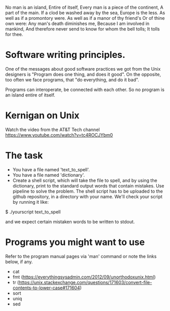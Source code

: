 
  No man is an island,
  Entire of itself,
  Every man is a piece of the continent,
  A part of the main.
  If a clod be washed away by the sea,
  Europe is the less.
  As well as if a promontory were.
  As well as if a manor of thy friend's
  Or of thine own were:
  Any man's death diminishes me,
  Because I am involved in mankind,
  And therefore never send to know for whom the bell tolls;
  It tolls for thee. 

Software writing principles.
===========================
One of the messages about good software practices we got from the Unix designers is "Program does one thing, and does it good". On the opposite, too often we face programs, that "do everything, and do it bad".

Programs can interoperate, be connected with each other.
So no program is an island entire of itself.

Kernigan on Unix
================

Watch the video from the AT&T Tech channel https://www.youtube.com/watch?v=tc4ROCJYbm0

The task
======
* You have a file named 'text_to_spell'.
* You have a file named 'dictionary'.
* Create a shell script, which will take the file to spell, and by using the dictionary, print to the standard output words that contain mistakes.
Use pipeline to solve the problem.
The shell script has to be uploaded to the github repository, in a directory with your name.
We'll check your script by running it like:

$ ./yourscript text_to_spell

and we expect certain mistaken words to be written to stdout.

Programs you might want to use
========================
Refer to the program manual pages via 'man' command or note the links below, if any.

* cat
* fmt (https://everythingsysadmin.com/2012/09/unorthodoxunix.html)
* tr (https://unix.stackexchange.com/questions/171603/convert-file-contents-to-lower-case#171604)
* sort
* uniq
* sed




